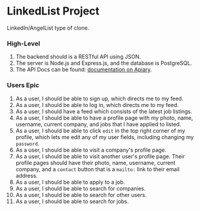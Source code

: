 # LinkedList Project

LinkedIn/AngelList type of clone.


### High-Level

1.  The backend should is a RESTful API using JSON.
1.  The server is Node.js and Express.js, and the database is PostgreSQL.
1.  The API Docs can be found: [documentation on Apiary](https://linkedlist.docs.apiary.io/).

### Users Epic

1.  As a user, I should be able to sign up, which directs me to my feed.
1.  As a user, I should be able to log in, which directs me to my feed.
1.  As a user, I should have a feed which consists of the latest job listings.
1.  As a user, I should be able to have a profile page with my photo, name, username, current company, and jobs that I have applied to listed.
1.  As a user, I should be able to click `edit` in the top right corner of my profile, which lets me edit any of my user fields, including changing my `password`.
1.  As a user, I should be able to visit a company's profile page.
1.  As a user, I should be able to visit another user's profile page. Their profile pages should have their photo, name, username, current company, and a `contact` button that is a `mailto:` link to their email address.
1.  As a user, I should be able to apply to a job.
1.  As a user, I should be able to search for companies.
1.  As a user, I should be able to search for other users.
1.  As a user, I should be able to search for jobs.
